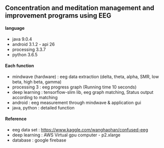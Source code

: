 ## Concentration and meditation management and improvement programs using EEG

#### language
* java 9.0.4
* android 3.1.2 - api 26
* processing 3.3.7
* python 3.6.5

#### Each function
* mindwave (hardware) : eeg data extraction (delta, theta, alpha, SMR, low beta, high beta, gamma)
* processing 3 : eeg progress graph (Running time 10 seconds)
* deep learning : tensorflow-slim lib, eeg graph matching, Status output according to matching
* android : eeg measurement through mindwave & application gui
* java, python : detailed function

#### Reference
* eeg data set : https://www.kaggle.com/wanghaohan/confused-eeg
* deep learning : AWS Virtual gpu computer - p2.xlarge
* database : google firebase
